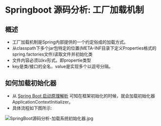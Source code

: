 # Springboot 源码分析: 工厂加载机制 
## 概述
- 工厂加载机制是Spring内部提供的一个约定俗成的加载方式。
- 从classpath下多个jar包特定的位置(META-INF目录下定义Properties格式的spring.factories文件)读取文件并初始化类
- 文件内容必须以kv形式。即propertie类型
- key是类/接口的全名，value是实现多个以逗号分隔。

## 如何加载初始化器
- 从 [Spring Boot 启动原理解析](https://blog.csdn.net/qq_33249725/article/details/104457410/ "Spring Boot 启动原理解析") 可知在框架初始化的时候，就会加载初始化器 ApplicationContextInitializer。
- 具体流程如下图所示:

![SpringBoot源码分析-加载系统初始化器.jpg](https://i.loli.net/2020/02/23/8cv1sEj9k2dyhWZ.jpg)


